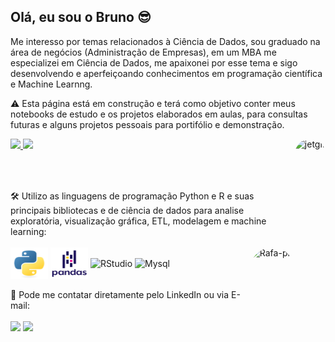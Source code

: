 ## Olá, eu sou o Bruno 😎


Me interesso por temas relacionados à Ciência de Dados, sou graduado na área de negócios (Administração de Empresas), em um MBA me especializei em Ciência de Dados, me apaixonei por esse tema e sigo desenvolvendo e aperfeiçoando conhecimentos em programação científica e Machine Learnng.

⚠️ Esta página está em construção e terá como objetivo conter meus notebooks de estudo e os projetos elaborados em aulas, para consultas futuras e alguns projetos pessoais para portifólio e demonstração.<br/>

<div>
  <a href="https://github.com/b-rns">
  <img height="180em" src="https://github-readme-stats.vercel.app/api?username=b-rns&show_icons=true&theme=dark&include_all_commits=true&count_private=true"/>
    <img align="right" alt="jetgif" height=290" style="border-radius:50px;"src="https://user-images.githubusercontent.com/83924147/147865620-1143bf85-b012-4842-ab52-7e244e87212c.gif">
  <img height="117em" src="https://github-readme-stats.vercel.app/api/top-langs/?username=b-rns&layout=compact&langs_count=7&theme=dark"/></a> 
</div>
   
   ##
<div style="display: inline_block"><br>
  <br/> 🛠️ Utilizo as linguagens de programação Python e R e suas principais bibliotecas e de ciência de dados para analise exploratória, visualização gráfica, ETL, modelagem e machine learning: <br/><br/>
  <img align="center" alt="Python" height="50" width="60" src="https://raw.githubusercontent.com/devicons/devicon/master/icons/python/python-original.svg">
  <img align="center" alt="Pandas" height="50" width="60" src="https://raw.githubusercontent.com/devicons/devicon/master/icons/pandas/pandas-original-wordmark.svg">
  <img align="center" alt="RStudio" height="50" width="60" src="https://cdn.jsdelivr.net/gh/devicons/devicon/icons/rstudio/rstudio-original.svg">
  <img align="center" alt="Mysql" height="50" width="60" src="https://cdn.jsdelivr.net/gh/devicons/devicon/icons/mysql/mysql-original.svg">
  <img align="right" alt="Rafa-pic" height="150" style="border-radius:50px;"src="https://user-images.githubusercontent.com/83924147/147865648-14e605ad-3170-4bd5-9d11-8debe2993a2a.gif">
</div>
  <div > 
  <br/> 📧 Pode me contatar diretamente pelo LinkedIn ou via E-mail:<br/><br/>
  <a href = "mailto:brunorocha.nsc@gmail.com"><img src="https://img.shields.io/badge/-Gmail-%23333?style=for-the-badge&logo=gmail&logoColor=white" target="_blank"></a>
  <a href="https://www.linkedin.com/in/bruno-r-n-santos-70403015a/" target="_blank"><img src="https://img.shields.io/badge/-LinkedIn-%230077B5?style=for-the-badge&logo=linkedin&logoColor=white" target="_blank"></a> 
</div>
